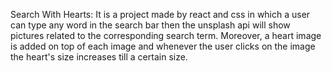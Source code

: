 Search With Hearts:
  It is a project made by react and css in which a user can type any word in the search bar then the unsplash api will show pictures related to the corresponding search term. Moreover, a heart image is added on top of each image and whenever the user clicks on the image the heart's size increases till a certain size.   
